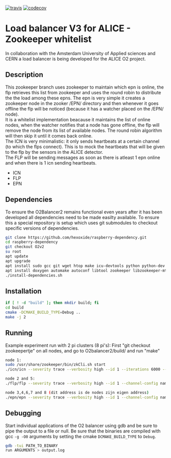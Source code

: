 [![travis](https://api.travis-ci.com/hexoxide/O2-Balancer2.svg?branch=zookeepertje)](https://travis-ci.com/hexoxide/O2-Balancer2) [![codecov](https://codecov.io/gh/hexoxide/O2-Balancer2/branch/zookeepertje/graph/badge.svg)](https://codecov.io/gh/hexoxide/O2-Balancer2)

# Load balancer V3 for ALICE - Zookeeper whitelist 
In collaboration with the Amsterdam University of Applied sciences and CERN a load balancer is being developed for the ALICE O2 project.

## Description
This zookeeper branch uses zookeeper to maintain which epn is online, the flp retrieves this list from zookeeper and uses the round robin to distribute the the load among these epns. The epn is very simple it creates a zookeeper node in the zooker /EPN/ directory and then whenever it goes offline the flp will be noticed (because it has a watcher placed on the /EPN/ node).<br/>
It is a whitelist implementation beacause it maintains the list of online nodes, when the watcher notifies that a node has gone offline, the flp will remove the node from its list of available nodes. The round robin algorithm will then skip it until it comes back online.<br/>
The ICN is very minimalistic: it only sends heartbeats at a certain channel (to which the flps connect). This is to mock the heartbeats that will be given to the flp by the sensors in the ALICE detector. <br/>
The FLP will be sending messages as soon as there is atleast 1 epn online and when there is 1 icn sending heartbeats.

* ICN
* FLP
* EPN

## Dependencies
To ensure the O2Balancer2 remains functional even years after it has been developed all dependencies need to be made easilty available. To ensure this a special repository is setup which uses git submodules to checkout specific versions of dependencies.

```bash
git clone https://github.com/hexoxide/raspberry-dependency.git
cd raspberry-dependency
git checkout O2v2
su root
apt update
apt upgrade
apt install sudo gcc git wget htop make icu-devtools python python-dev ant libcppunit-dev 
apt install doxygen automake autoconf libtool zookeeper libzookeeper-mt-dev
./install-dependencies.sh
```

## Installation

```bash
if [ ! -d "build" ]; then mkdir build; fi
cd build
cmake -DCMAKE_BUILD_TYPE=Debug ..
make -j 2
```

## Running
Example experiment run with 2 pi clusters (8 pi's):
First "git checkout zookeepertje" on all nodes, and go to O2balancer2/build/ and run "make"
```bash
node 1:
sudo /usr/share/zookeeper/bin/zkCli.sh start
./icn/icn --severity trace --verbosity high --id 1 --iterations 6000 --rate 200 --channel-config name=broadcast,type=pub,method=bind,rateLogging=0,address=tcp://*:5005

node 2 and 5:
./flp/flp --severity trace --verbosity high --id 1 --channel-config name=broadcast,type=sub,method=connect,rateLogging=1,address=tcp://192.168.1.1:5005

node 3,4,6,7 and 8 (dit address is de nodes zijn eigen address)
./epn/epn --severity trace --verbosity high --id 1 --channel-config name=1,type=pull,method=bind,address=tcp://192.168.1.x:5555,rateLogging=1

```

## Debugging
Start individual applications of the O2 balancer using gdb and be sure to pipe the output to a file or null. Be sure that the binaries are compiled with gcc `-g -O0` arguments by setting the cmake `DCMAKE_BUILD_TYPE` to `Debug`.

```bash
gdb -tui PATH_TO_BINARY
run ARGUMENTS > output.log
```
